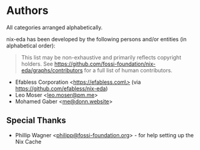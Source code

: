 # Authors

All categories arranged alphabetically.

nix-eda has been developed by the following persons and/or entities (in
alphabetical order):

> This list may be non-exhaustive and primarily reflects copyright holders. See
> https://github.com/fossi-foundation/nix-eda/graphs/contributors for a full list
> of human contributors.

* Efabless Corporation \<https://efabless.com\>
  (via https://github.com/efabless/nix-eda)
* Leo Moser \<leo.moser@pm.me\>
* Mohamed Gaber \<<me@donn.website>\>

## Special Thanks

* Phillip Wagner \<philipp@fossi-foundation.org\> - for help setting up the
  Nix Cache
